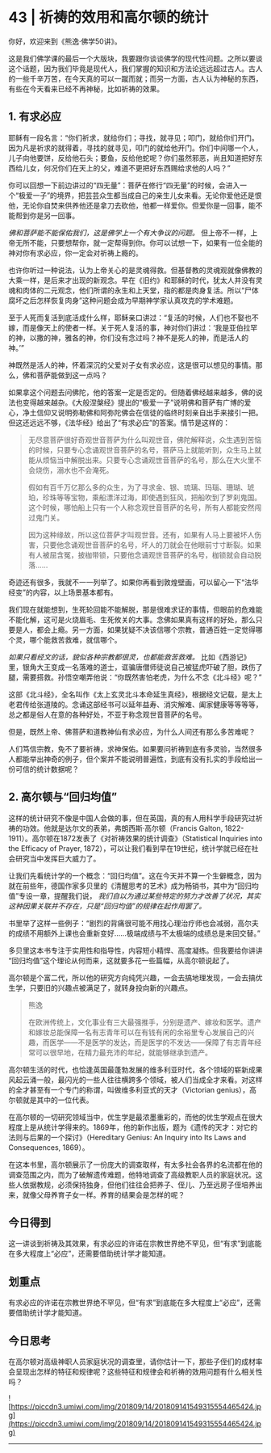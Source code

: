 # 43 | 祈祷的效用和高尔顿的统计

你好，欢迎来到《熊逸·佛学50讲》。

这是我们佛学课的最后一个大版块，我要跟你谈谈佛学的现代性问题。之所以要谈这个话题，因为我们毕竟是现代人，我们掌握的知识和方法论远远超过古人。古人的一些千辛万苦，在今天真的可以一蹴而就；而另一方面，古人认为神秘的东西，有些在今天看来已经不再神秘，比如祈祷的效果。

## 1. 有求必应

耶稣有一段名言：“你们祈求，就给你们；寻找，就寻见；叩门，就给你们开门。因为凡是祈求的就得着，寻找的就寻见，叩门的就给他开门。你们中间哪一个人，儿子向他要饼，反给他石头；要鱼，反给他蛇呢？你们虽然邪恶，尚且知道把好东西给儿女，何况你们在天上的父，难道不更把好东西赐给求他的人吗？”

你可以回想一下前边讲过的“四无量”：菩萨在修行“四无量”的时候，会进入一个“极爱一子”的境界，把芸芸众生都当成自己的亲生儿女来看。无论你爱他还是恨他，无论你自焚来供养他还是拿刀去砍他，他都一样爱你。但爱你是一回事，能不能帮到你是另一回事。

 *佛和菩萨能不能保佑我们，这是佛学上一个有大争议的问题。* 但上帝不一样，上帝无所不能，只要想帮你，就一定帮得到你。你可以试想一下，如果有一位全能的神对你有求必应，你一定会对祈祷上瘾的。

也许你听过一种说法，认为上帝关心的是灵魂得救。但基督教的灵魂观就像佛教的大乘一样，是后来才出现的新观念。早在《旧约》和耶稣的时代，犹太人并没有灵魂和肉体的二元观念，他们所谓的永生和上天堂，指的都是肉身复活。所以“尸体腐坏之后怎样恢复肉身”这种问题会成为早期神学家认真攻克的学术难题。

至于人死而复活到底活成什么样，耶稣亲口讲过：“复活的时候，人们也不娶也不嫁，而是像天上的使者一样。关于死人复活的事，神对你们讲过：‘我是亚伯拉罕的神，以撒的神，雅各的神，你们没有念过吗？神不是死人的神，而是活人的神。’”

神既然是活人的神，怀着深沉的父爱对子女有求必应，这是很可以想见的事情。那么，佛和菩萨能做到这一点吗？

如果拿这个问题去问佛陀，他的答案一定是否定的。但随着佛经越来越多，佛的说法也变得越来越杂。《大般涅槃经》提出的“极爱一子”说明佛和菩萨有广博的爱心，净土信仰又说明弥勒佛和阿弥陀佛会在信徒的临终时刻亲自出手来接引一把。但这还远远不够，《法华经》给出了“有求必应”的答案。情节是这样的：

> 无尽意菩萨很好奇观世音菩萨为什么叫观世音，佛陀解释说，众生遇到苦恼的时候，只要专心念诵观世音菩萨的名号，菩萨马上就能听到，众生马上就能从烦恼当中解脱出来。只要专心念诵观世音菩萨的名号，那么在大火里不会烧伤，溺水也不会淹死。
> 
> 假如有百千万亿那么多的众生，为了寻求金、银、琉璃、玛瑙、珊瑚、琥珀，珍珠等等宝物，乘船漂洋过海，即使遇到狂风，把船吹到了罗刹鬼国。这个时候，哪怕船上只有一个人称念观世音菩萨的名号，所有人都能安然闯过鬼门关。
> 
> 因为这种缘故，所以这位菩萨才叫观世音。还有，如果有人马上要被坏人伤害，只要他念诵观世音菩萨的名号，坏人的刀就会在他眼前寸寸断裂。如果有人被屈含冤，披枷带锁，只要他念诵观世音菩萨的名号，枷锁就会自动脱落……

奇迹还有很多，我就不一一列举了。如果你再看到敦煌壁画，可以留心一下“法华经变”的内容，以上场景基本都有。

我们现在就能想到，生死轮回能不能解脱，那是很难求证的事情，但眼前的危难能不能化解，这可是火烧眉毛、生死攸关的大事。念佛如果真有这样的好处，那么只要是人，都会上瘾。另一方面，如果犹疑不决该信哪个宗教，普通百姓一定觉得哪个灵，哪个能救苦救难，就信哪个。

 *如果只看经文的话，貌似各种宗教都很灵，也都能救苦救难。* 比如《西游记》里，银角大王变成一名落难的道士，诓骗唐僧师徒说自己被猛虎吓破了胆，跌伤了腿，需要搭救。孙悟空嘲弄他说：“你既然害怕老虎，为什么不念《北斗经》呢？”

这部《北斗经》，全名叫作《太上玄灵北斗本命延生真经》，根据经文记载，是太上老君传给张道陵的。念诵这部经书可以延年益寿、消灾解难、阖家健康等等等等，总之都是俗人在意的各种好处，不亚于称念观世音菩萨的名号。

但是，既然上帝、佛菩萨和道教神仙有求必应，为什么人间还有那么多苦难呢？

人们笃信宗教，免不了要祈祷，求神保佑。如果要问祈祷到底有多灵验，当然很多人都能举出神奇的例子，但个案并不能说明普遍性，到底有没有扎实的手段给出一份可信的统计数据呢？

## 2. 高尔顿与“回归均值”

这样的统计研究不像是中国人会做的事，但在英国，真的有人用科学手段研究过祈祷的功效。他就是达尔文的表弟，弗朗西斯·高尔顿（Francis Galton, 1822-1911）。高尔顿在1872发表了《对祈祷效果的统计调查》（Statistical Inquiries into the Efficacy of Prayer, 1872），可以让我们看到早在19世纪，统计学就已经在社会研究当中发挥巨大威力了。

让我们先看统计学的一个概念：“回归均值”。这在今天并不算一个生僻概念，因为就在前些年，德国作家多贝里的《清醒思考的艺术》成为畅销书，其中为“回归均值”专设一章，提醒我们说， *我们自以为通过某些特定的努力才改善了状况，其实这种因果关联并不存在，只是“回归均值”的规律在起作用罢了。*

书里举了这样一些例子：“剧烈的背痛很可能不用找心理治疗师也会减弱，高尔夫的成绩不用额外上课也会重新变好……极端成绩与不太极端的成绩总是来回交替。”

多贝里这本书专注于实用性和指导性，内容短小精悍、高度凝练。但我要给你讲讲 “回归均值”这个理论从何而来，这就要多花一些篇幅，从高尔顿说起了。

高尔顿是个富二代，所以他的研究方向纯凭兴趣，一会去搞地理发现，一会去搞优生学，只要旧的兴趣点被满足了，就转身投向新的兴趣点。

> 熊逸
> 
> 在欧洲传统上，文化事业有三大最强推手，分别是遗产、嫁妆和医学。遗产和嫁妆总能保障一名有志青年可以在有钱有闲的余裕里专心发展自己的兴趣，而医学——不是医学的发达，而是医学的不发达——保障了有志青年经常可以很早地，在精力最充沛的年纪，就能够继承到遗产。

高尔顿生活的时代，也恰逢英国最蓬勃发展的维多利亚时代，各个领域的崭新成果风起云涌一般，最闪光的一些人往往横跨多个领域，被人们当成全才来看。对这样的全才甚至有一个专门的称谓，叫做维多利亚式的天才（Victorian genius），高尔顿就是其中的一位代表。

在高尔顿的一切研究领域当中，优生学是最浓墨重彩的，而他的优生学观点在很大程度上是从统计学得来的。1869年，他的新作出版，题为《遗传的天才：对它的法则与后果的一个探讨》（Hereditary Genius: An Inquiry into Its Laws and Consequences, 1869）。

在这本书里，高尔顿展示了一份庞大的调查取样，有太多社会各界的名流都在他的调查范围之内，而为了破解遗传难题，他特地调查了高级教职人员的家庭状况。这些人依据教规，必须保持独身，但他们往往会把养子、侄儿、乃至远房子侄培养出来，就像父母养育子女一样。养育的结果会是怎样的呢？

## 今日得到

这一讲谈到祈祷及其效果，有求必应的许诺在宗教世界绝不罕见，但“有求”到底能在多大程度上“必应”，还需要借助统计学才能知道。

## 划重点

有求必应的许诺在宗教世界绝不罕见，但“有求”到底能在多大程度上“必应”，还需要借助统计学才能知道。

## 今日思考

在高尔顿对高级神职人员家庭状况的调查里，请你估计一下，那些子侄们的成材率会呈现出怎样的特征和规律呢？这些特征和规律会和祈祷的效用问题有什么相关性吗？

![https://piccdn3.umiwi.com/img/201809/14/201809141549315554465424.jpg](https://piccdn3.umiwi.com/img/201809/14/201809141549315554465424.jpg)

---
